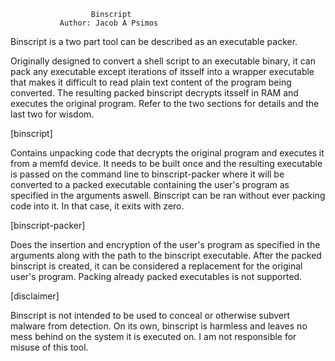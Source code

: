                       Binscript
               Author: Jacob A Psimos

Binscript is a two part tool can be described as an executable packer.

Originally designed to convert a shell script to an executable binary, it can pack any
executable except iterations of itsself into a wrapper executable that makes it difficult
to read plain text content of the program being converted. The resulting packed binscript
decrypts itsself in RAM and executes the original program.
Refer to the two sections for details and the last two for wisdom.


[binscript]

Contains unpacking code that decrypts the original program and executes it from a memfd device.
It needs to be built once and the resulting executable is passed on the command line to binscript-packer
where it will be converted to a packed executable containing the user's program as specified in the arguments aswell.
Binscript can be ran without ever packing code into it. In that case, it exits with zero.


[binscript-packer]

Does the insertion and encryption of the user's program as specified in the arguments along with the path to the binscript executable.
After the packed binscript is created, it can be considered a replacement for the original user's program.
Packing already packed executables is not supported.


[disclaimer]

Binscript is not intended to be used to conceal or otherwise subvert malware from detection. On its own, binscript
is harmless and leaves no mess behind on the system it is executed on. I am not responsible for misuse of this tool.
